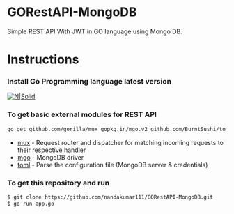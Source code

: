 # GORestAPI-MongoDB

Simple REST API With JWT in GO language using Mongo DB.

# Instructions

### Install Go Programming language latest version

[![N|Solid](https://sdtimes.com/wp-content/uploads/2018/02/golang.sh_-490x490.png)](https://golang.org/dl/)

### To get basic external modules for REST API

 ```sh
go get github.com/gorilla/mux gopkg.in/mgo.v2 github.com/BurntSushi/toml
```

* [mux](https://github.com/gorilla/mux) - Request router and dispatcher for matching incoming requests to their respective handler
* [mgo](https://gopkg.in/mgo.v2) - MongoDB driver
* [toml](https://github.com/BurntSushi/toml) - Parse the configuration file (MongoDB server & credentials)

### To get this repository and run

 ```sh
$ git clone https://github.com/nandakumar111/GORestAPI-MongoDB.git
$ go run app.go
```
